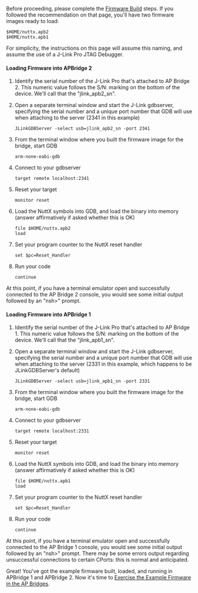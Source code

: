 Before proceeding, please complete the [Firmware Build](Firmware-Build) steps.  If you followed the recommendation on that page, you'll have two firmware images ready to load:
````
$HOME/nuttx.apb2
$HOME/nuttx.apb1
````
For simplicity, the instructions on this page will assume this naming, and assume the use of a J-Link Pro JTAG Debugger.

#### Loading Firmware into APBridge 2
1. Identify the serial number of the J-Link Pro that's attached to AP Bridge 2.  This numeric value follows the S/N: marking on the bottom of the device.  We'll call that the "jlink_apb2_sn".
2. Open a separate terminal window and start the J-Link gdbserver, specifying the serial number and a unique port number that GDB will use when attaching to the server (2341 in this example)

   `JLinkGDBServer -select usb=jlink_apb2_sn -port 2341`
3. From the terminal window where you built the firmware image for the bridge, start GDB

    `arm-none-eabi-gdb`
4. Connect to your gdbserver

    `target remote localhost:2341`
5. Reset your target

    `monitor reset`
6. Load the NuttX symbols into GDB, and load the binary into memory (answer affirmatively if asked whether this is OK)

    `file $HOME/nuttx.apb2`  
    `load`
7. Set your program counter to the NuttX reset handler

    `set $pc=Reset_Handler`
8. Run your code

    `continue`

At this point, if you have a terminal emulator open and successfully connected to the AP Bridge 2 console, you would see some initial output followed by an "nsh>" prompt.

#### Loading Firmware into APBridge 1
1. Identify the serial number of the J-Link Pro that's attached to AP Bridge 1.  This numeric value follows the S/N: marking on the bottom of the device.  We'll call that the "jlink_apb1_sn".
2. Open a separate terminal window and start the J-Link gdbserver, specifying the serial number and a unique port number that GDB will use when attaching to the server (2331 in this example, which happens to be JLinkGDBServer's default)

   `JLinkGDBServer -select usb=jlink_apb1_sn -port 2331`
3. From the terminal window where you built the firmware image for the bridge, start GDB

    `arm-none-eabi-gdb`
4. Connect to your gdbserver

    `target remote localhost:2331`
5. Reset your target

    `monitor reset`
6. Load the NuttX symbols into GDB, and load the binary into memory (answer affirmatively if asked whether this is OK)

    `file $HOME/nuttx.apb1`  
    `load`
7. Set your program counter to the NuttX reset handler

    `set $pc=Reset_Handler`
8. Run your code

    `continue`

At this point, if you have a terminal emulator open and successfully connected to the AP Bridge 1 console, you would see some initial output followed by an "nsh>" prompt.  There may be some errors output regarding unsuccessful connections to certain CPorts: this is normal and anticipated.

Great!  You've got the example firmware built, loaded, and running in APBridge 1 and APBridge 2.  Now it's time to [Exercise the Example Firmware in the AP Bridges](Exercising-Example-Firmware-in-the-APBridges).

